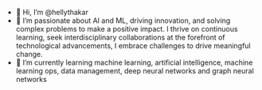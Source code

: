- 👋 Hi, I’m @hellythakar
- 👀 I’m passionate about AI and ML, driving innovation, and solving complex problems to make a positive impact. I thrive on continuous learning, seek interdisciplinary collaborations at the forefront of technological advancements, I embrace challenges to drive meaningful change.
- 🌱 I’m currently learning machine learning, artificial intelligence, machine learning ops, data management, deep neural networks and graph neural networks

<!---
hellythakar/hellythakar is a ✨ special ✨ repository because its `README.md` (this file) appears on your GitHub profile.
You can click the Preview link to take a look at your changes.
--->
